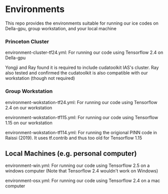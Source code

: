 # Environments
This repo provides the environments suitable for running our ice codes on Della-gpu, group workstation, and your local machine

### Princeton Cluster
environment-cluster-tf24.yml: For running our code using Tensorflow 2.4 on Della-gpu

Yongji and Ray found it is required to include cudatoolkit IAS's cluster. Ray also tested and confirmed the cudatoolkit is also compatible with our workstation (though not required)


### Group Workstation
environment-wokstation-tf24.yml: For running our code using Tensorflow 2.4 on our workstation

environment-wokstation-tf115.yml: For running our code using Tensorflow 1.15 on our workstation

environment-wokstation-tf114.yml: For running the origional PINN code in Raissi (2019). It uses tf.contrib and thus too old for Tensorflow 1.15

## Local Machines (e.g. personal computer)
environment-win.yml: For running our code using Tensorflow 2.5 on a windows computer (Note that Tensorflow 2.4 wouldn't work on Windows)

environment-osx.yml: For running our code using Tensorflow 2.4 on a mac computer
